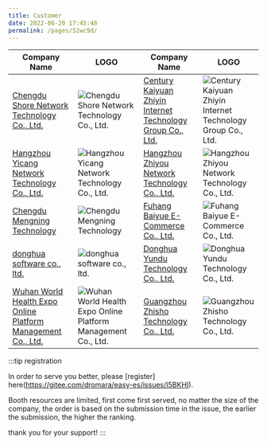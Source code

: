 ```yaml
---
title: Customer
date: 2022-06-20 17:45:48
permalink: /pages/52wc9d/
---
```


| Company Name                             | LOGO | Company Name                             | LOGO |              
| -------------------------------------- | -------------------------------- | -------------------------------------- | -------------------------------- |
| [Chengdu Shore Network Technology Co., Ltd.](unknow)    | ![Chengdu Shore Network Technology Co., Ltd.](/img/users/ka.png)   | [Century Kaiyuan Zhiyin Internet Technology Group Co., Ltd.](www.jiansheji.cn)  | ![Century Kaiyuan Zhiyin Internet Technology Group Co., Ltd.](/img/users/sjky.png)|
| [Hangzhou Yicang Network Technology Co., Ltd.](unknow)| ![Hangzhou Yicang Network Technology Co., Ltd.](/img/users/hzyc.png)|[Hangzhou Zhiyou Network Technology Co., Ltd.](unknow)| ![Hangzhou Zhiyou Network Technology Co., Ltd.](/img/users/hzzy.png)|       
|[Chengdu Mengning Technology](http://www.mengning.xyz/)| ![Chengdu Mengning Technology](/img/users/cdmnkj.png)| [Fuhang Baiyue E-Commerce Co., Ltd.](http://officialpc.fuhangbeiyue.com/)| ![Fuhang Baiyue E-Commerce Co., Ltd.](/img/users/fhby.png)|
|[donghua software co., ltd.](http://www.dhcc.com.cn/)| ![donghua software co., ltd.](/img/users/dhrj.png) | [Donghua Yundu Technology Co., Ltd.](http://dhcclouds.com/)| ![Donghua Yundu Technology Co., Ltd.](/img/users/dhyd.png)|
|[Wuhan World Health Expo Online Platform Management Co., Ltd.](https://www.hbwhexpo.com/)| ![Wuhan World Health Expo Online Platform Management Co., Ltd.](/img/users/sjdjk.png) |[Guangzhou Zhisho Technology Co., Ltd.](https://www.msmds.cn) |![Guangzhou Zhisho Technology Co., Ltd.](zckj.png) |

:::tip registration

In order to serve you better, please [register] here(https://gitee.com/dromara/easy-es/issues/I5BKHI).

Booth resources are limited, first come first served, no matter the size of the company, the order is based on the submission time in the issue, the earlier the submission, the higher the ranking.

thank you for your support!
:::